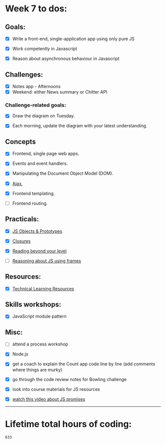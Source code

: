 # Week 7 to dos:

## Goals:

- [x] Write a front-end, single-application app using only pure JS
- [x] Work competently in Javascript
- [x] Reason about asynchronous behaviour in Javascript


## Challenges:

- [x] Notes app - Afternoons 
- [x] Weekend: either News summary or Chitter API

### Challenge-related goals:

- [x] Draw the diagram on Tuesday.
- [x] Each morning, update the diagram with your latest understanding.


## Concepts
- [x] Frontend, single page web apps.
- [x] Events and event handlers.
- [x] Manipulating the Document Object Model (DOM).
- [x] [Ajax.](https://www.w3schools.com/js/js_ajax_intro.asp)
- [x] Frontend templating.
- [ ] Frontend routing.


## Practicals:

- [x] [JS Objects & Prototypes](https://hackmd.io/nb1VZarCTGicD6dMOo43Ww)
- [x] [Closures](https://hackmd.io/cIFsMAqISHqVHN_-p9hY0Q)
- [x] [Reading beyond your level](**https://hackmd.io/F-pmnp3hRhePddmf3mnKGw**)
- [ ] [Reasoning about JS using frames](https://hackmd.io/cnH7BqucQ7yzqnLiqmizXw)


## Resources:

- [x] [Technical Learning Resources](https://airtable.com/shrfvOQf2zZNGUhk8/tblokmw6yNUO75ge6?blocks=hide)


## Skills workshops:

- [x] JavaScript module pattern


## Misc:

- [ ] attend a process workshop 
- [x] Node.js
- [x] get a coach to explain the Count app code line by line (add comments where things are murky)
- [x] go through the code review notes for Bowling challenge
- [x] look into course materials for JS resources
- [x] [watch this video about JS promises](https://www.youtube.com/watch?v=QujWZUYpeNk)








---

# Lifetime total hours of coding:

```
633
```
